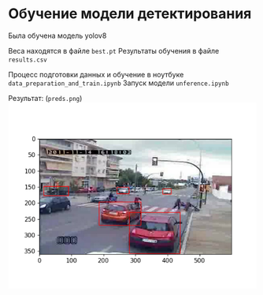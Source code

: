 # Обучение модели детектирования

Была обучена модель yolov8

Веса находятся в файле `best.pt`
Результаты обучения в файле `results.csv`

Процесс подготовки данных и обучение в ноутбуке `data_preparation_and_train.ipynb`
Запуск модели `unference.ipynb`

Результат:
(`preds.png`)
![plot](./preds.png)


